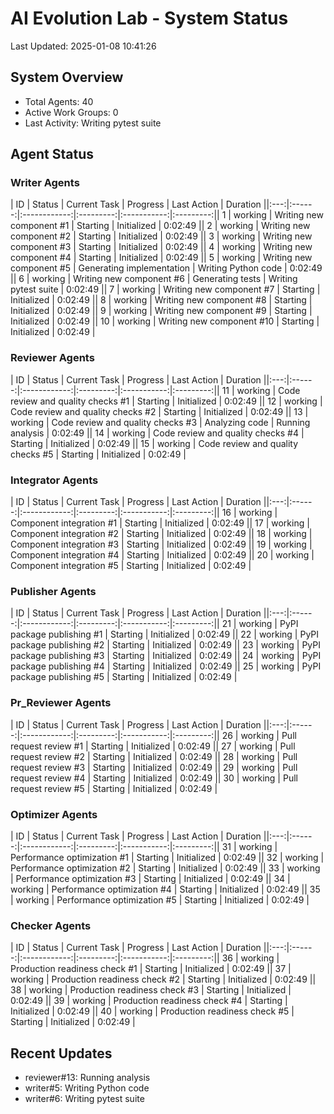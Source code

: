 # AI Evolution Lab - System Status
Last Updated: 2025-01-08 10:41:26

## System Overview
- Total Agents: 40
- Active Work Groups: 0
- Last Activity: Writing pytest suite

## Agent Status

### Writer Agents
| ID | Status | Current Task | Progress | Last Action | Duration ||:---:|:------:|:------------:|:---------:|:-----------:|:---------:|| 1 | working | Writing new component #1 | Starting | Initialized | 0:02:49 || 2 | working | Writing new component #2 | Starting | Initialized | 0:02:49 || 3 | working | Writing new component #3 | Starting | Initialized | 0:02:49 || 4 | working | Writing new component #4 | Starting | Initialized | 0:02:49 || 5 | working | Writing new component #5 | Generating implementation | Writing Python code | 0:02:49 || 6 | working | Writing new component #6 | Generating tests | Writing pytest suite | 0:02:49 || 7 | working | Writing new component #7 | Starting | Initialized | 0:02:49 || 8 | working | Writing new component #8 | Starting | Initialized | 0:02:49 || 9 | working | Writing new component #9 | Starting | Initialized | 0:02:49 || 10 | working | Writing new component #10 | Starting | Initialized | 0:02:49 |
### Reviewer Agents
| ID | Status | Current Task | Progress | Last Action | Duration ||:---:|:------:|:------------:|:---------:|:-----------:|:---------:|| 11 | working | Code review and quality checks #1 | Starting | Initialized | 0:02:49 || 12 | working | Code review and quality checks #2 | Starting | Initialized | 0:02:49 || 13 | working | Code review and quality checks #3 | Analyzing code | Running analysis | 0:02:49 || 14 | working | Code review and quality checks #4 | Starting | Initialized | 0:02:49 || 15 | working | Code review and quality checks #5 | Starting | Initialized | 0:02:49 |
### Integrator Agents
| ID | Status | Current Task | Progress | Last Action | Duration ||:---:|:------:|:------------:|:---------:|:-----------:|:---------:|| 16 | working | Component integration #1 | Starting | Initialized | 0:02:49 || 17 | working | Component integration #2 | Starting | Initialized | 0:02:49 || 18 | working | Component integration #3 | Starting | Initialized | 0:02:49 || 19 | working | Component integration #4 | Starting | Initialized | 0:02:49 || 20 | working | Component integration #5 | Starting | Initialized | 0:02:49 |
### Publisher Agents
| ID | Status | Current Task | Progress | Last Action | Duration ||:---:|:------:|:------------:|:---------:|:-----------:|:---------:|| 21 | working | PyPI package publishing #1 | Starting | Initialized | 0:02:49 || 22 | working | PyPI package publishing #2 | Starting | Initialized | 0:02:49 || 23 | working | PyPI package publishing #3 | Starting | Initialized | 0:02:49 || 24 | working | PyPI package publishing #4 | Starting | Initialized | 0:02:49 || 25 | working | PyPI package publishing #5 | Starting | Initialized | 0:02:49 |
### Pr_Reviewer Agents
| ID | Status | Current Task | Progress | Last Action | Duration ||:---:|:------:|:------------:|:---------:|:-----------:|:---------:|| 26 | working | Pull request review #1 | Starting | Initialized | 0:02:49 || 27 | working | Pull request review #2 | Starting | Initialized | 0:02:49 || 28 | working | Pull request review #3 | Starting | Initialized | 0:02:49 || 29 | working | Pull request review #4 | Starting | Initialized | 0:02:49 || 30 | working | Pull request review #5 | Starting | Initialized | 0:02:49 |
### Optimizer Agents
| ID | Status | Current Task | Progress | Last Action | Duration ||:---:|:------:|:------------:|:---------:|:-----------:|:---------:|| 31 | working | Performance optimization #1 | Starting | Initialized | 0:02:49 || 32 | working | Performance optimization #2 | Starting | Initialized | 0:02:49 || 33 | working | Performance optimization #3 | Starting | Initialized | 0:02:49 || 34 | working | Performance optimization #4 | Starting | Initialized | 0:02:49 || 35 | working | Performance optimization #5 | Starting | Initialized | 0:02:49 |
### Checker Agents
| ID | Status | Current Task | Progress | Last Action | Duration ||:---:|:------:|:------------:|:---------:|:-----------:|:---------:|| 36 | working | Production readiness check #1 | Starting | Initialized | 0:02:49 || 37 | working | Production readiness check #2 | Starting | Initialized | 0:02:49 || 38 | working | Production readiness check #3 | Starting | Initialized | 0:02:49 || 39 | working | Production readiness check #4 | Starting | Initialized | 0:02:49 || 40 | working | Production readiness check #5 | Starting | Initialized | 0:02:49 |

## Recent Updates
- reviewer#13: Running analysis
- writer#5: Writing Python code
- writer#6: Writing pytest suite
